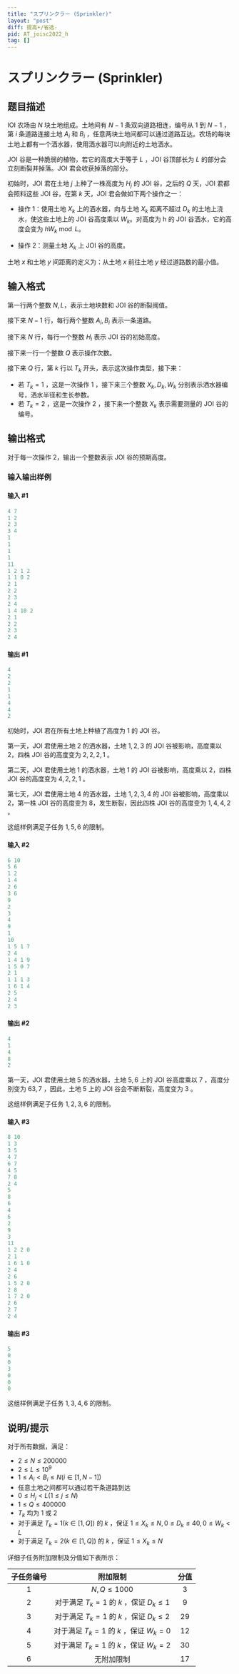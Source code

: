 ```yaml
---
title: "スプリンクラー (Sprinkler)"
layout: "post"
diff: 提高+/省选-
pid: AT_joisc2022_h
tag: []
---
```


# スプリンクラー (Sprinkler)

## 题目描述

IOI 农场由 $N$ 块土地组成。土地间有 $N-1$ 条双向道路相连，编号从 $1$ 到 $N-1$ ，第 $i$ 条道路连接土地 $A_i$  和 $B_i$ ，任意两块土地间都可以通过道路互达。农场的每块土地上都有一个洒水器，使用洒水器可以向附近的土地洒水。

JOI 谷是一种脆弱的植物，若它的高度大于等于 $L$ ，JOI 谷顶部长为 $L$ 的部分会立刻断裂并掉落。JOI 君会收获掉落的部分。

初始时，JOI 君在土地 $j$ 上种了一株高度为 $H_j$ 的 JOI 谷，之后的 $Q$ 天，JOI 君都会照料这些 JOI 谷，在第 $k$ 天，JOI 君会做如下两个操作之一：

- 操作 $1$：使用土地 $X_k$ 上的洒水器，向与土地 $X_k$ 距离不超过 $D_k$ 的土地上浇水，使这些土地上的 JOI 谷高度乘以 $W_k$。对高度为 h 的 JOI 谷洒水，它的高度会变为 $hW_k \bmod L$。

- 操作 $2$：测量土地 $X_k$ 上 JOI 谷的高度。

土地 $x$ 和土地 $y$ 间距离的定义为：从土地 $x$ 前往土地 $y$ 经过道路数的最小值。

## 输入格式

第一行两个整数 $N,L$，表示土地块数和 JOI 谷的断裂阈值。

接下来 $N-1$ 行，每行两个整数 $A_i,B_i$ 表示一条道路。

接下来 $N$ 行，每行一个整数 $H_i$ 表示 JOI 谷的初始高度。

接下来一行一个整数 $Q$ 表示操作次数。

接下来 $Q$ 行，第 $k$ 行以 $T_k$ 开头，表示这次操作类型，接下来：

- 若 $T_k=1$ ，这是一次操作 $1$ ，接下来三个整数 $X_k,D_k,W_k$ 分别表示洒水器编号，洒水半径和生长参数。
- 若 $T_k=2$ ，这是一次操作 $2$ ，接下来一个整数 $X_k$ 表示需要测量的 JOI 谷的编号。

## 输出格式

对于每一次操作 $2$，输出一个整数表示 JOI 谷的预期高度。

### 输入输出样例

#### 输入 #1

```cpp
4 7
1 2
2 3
3 4
1
1
1
1
11
1 2 1 2
1 1 0 2
2 1
2 2
2 3
2 4
1 4 10 2
2 1
2 2
2 3
2 4
```



#### 输出 #1

```cpp
4
2
2
1
1
4
4
2
```

初始时，JOI 君在所有土地上种植了高度为 $1$ 的 JOI 谷。

第一天，JOI 君使用土地 $2$ 的洒水器，土地 $1,2,3$ 的 JOI 谷被影响，高度乘以 $2$，四株 JOI 谷的高度变为 $2,2,2,1$ 。

第二天，JOI 君使用土地 $1$ 的洒水器，土地 $1$ 的 JOI 谷被影响，高度乘以 $2$，四株 JOI 谷的高度变为 $4,2,2,1$ 。

第七天，JOI 君使用土地 $4$ 的洒水器，土地 $1,2,3,4$ 的 JOI 谷被影响，高度乘以 $2$，第一株 JOI 谷的高度变为 $8$，发生断裂，因此四株 JOI 谷的高度变为 $1,4,4,2$ 。

这组样例满足子任务 $1,5,6$ 的限制。

#### 输入 #2

```cpp
6 10
5 6
1 2
1 4
2 6
3 6
9
2
3
4
9
1
10
1 5 1 7
2 4
1 4 1 9
1 5 0 7
2 1
1 1 1 3
1 6 1 4
2 5
2 4
2 3
```

#### 输出 #2

```cpp
4
1
4
8
2
```

第一天，JOI 君使用土地 $5$ 的洒水器，土地 $5,6$ 上的 JOI 谷高度乘以 $7$ ，高度分别变为 $63,7$ ，因此，土地 $5$ 上的 JOI 谷会不断断裂，高度变为 $3$ 。

这组样例满足子任务 $1,2,3,6$ 的限制。

#### 输入 #3

```cpp
8 10
1 3
3 5
4 7
6 7
4 5
7 8
2 4
5
8
6
4
6
2
9
3
11
1 2 2 0
2 1
1 6 1 0
2 4
2 6
1 5 2 0
2 8
1 7 2 0
2 6
2 7
2 4
```

#### 输出 #3

```cpp
5
0
0
3
0
0
0
```

这组样例满足子任务 $1,3,4,6$ 的限制。

## 说明/提示

对于所有数据，满足：

- $2\leq N\leq 200000$
- $2\leq L\leq 10^9$
- $1\leq A_i\lt B_i\leq N (i\in[1,N-1])$
- 任意土地之间都可以通过若干条道路到达
- $0\leq H_j\lt L (1\leq j\leq N)$
- $1\leq Q\leq 400000$
- $T_k$ 均为 $1$ 或 $2$
- 对于满足 $T_k=1 (k\in[1, Q])$ 的 $k$ ，保证 $1\leq X_k\leq N, 0\leq D_k\leq 40, 0\leq W_k\lt L$
- 对于满足 $T_k=2 (k\in[1, Q])$ 的 $k$ ，保证 $1\leq X_k\leq N$

详细子任务附加限制及分值如下表所示：

| 子任务编号 |                  附加限制                  | 分值 |
| :--------: | :----------------------------------------: | :--: |
|     1      |               $N,Q\le 1000$                | $3$  |
|     2      | 对于满足 $T_k=1$ 的 $k$ ，保证 $D_k\leq 1$ | $9$  |
|     3      | 对于满足 $T_k=1$ 的 $k$ ，保证 $D_k\leq 2$ | $29$ |
|     4      |   对于满足 $T_k=1$ 的 $k$ ，保证 $W_k=0$   | $12$ |
|     5      |   对于满足 $T_k=1$ 的 $k$ ，保证 $W_k=2$   | $30$ |
|     6      |                 无附加限制                 | $17$ |

